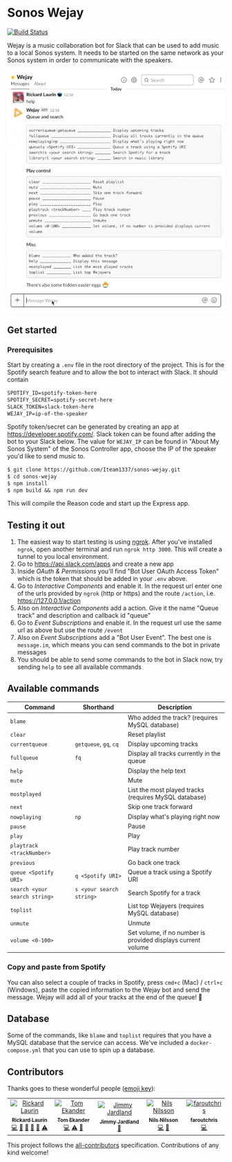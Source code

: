 # Sonos Wejay

[![Build Status](https://travis-ci.com/Iteam1337/sonos-wejay.svg?token=pRHtrm4YwVYpN8sqXadx&branch=master)](https://travis-ci.com/Iteam1337/sonos-wejay)

Wejay is a music collaboration bot for Slack that can be used to add music to a local Sonos system. It needs to be started on the same network as your Sonos system in order to communicate with the speakers.

![Demo of Wejay Slack bot](/docs/wejay.gif)

## Get started

### Prerequisites

Start by creating a `.env` file in the root directory of the project. This is for the Spotify search feature and to allow the bot to interact with Slack. It should contain

```
SPOTIFY_ID=spotify-token-here
SPOTIFY_SECRET=spotify-secret-here
SLACK_TOKEN=slack-token-here
WEJAY_IP=ip-of-the-speaker
```

Spotify token/secret can be generated by creating an app at https://developer.spotify.com/. Slack token can be found after adding the bot to your Slack below. The value for `WEJAY_IP` can be found in "About My Sonos System" of the Sonos Controller app, choose the IP of the speaker you'd like to send music to.

```
$ git clone https://github.com/Iteam1337/sonos-wejay.git
$ cd sonos-wejay
$ npm install
$ npm build && npm run dev
```

This will compile the Reason code and start up the Express app.

## Testing it out

1. The easiest way to start testing is using [ngrok](https://ngrok.com/). After you've installed `ngrok`, open another terminal and run `ngrok http 3000`. This will create a tunnel to you local environment.
2. Go to https://api.slack.com/apps and create a new app
3. Inside _OAuth & Permissions_ you'll find "Bot User OAuth Access Token" which is the token that should be added in your `.env` above.
4. Go to _Interactive Components_ and enable it. In the request url enter one of the urls provided by `ngrok` (http or https) and the route `/action`, i.e. https://127.0.0.1/action
5. Also on _Interactive Components_ add a action. Give it the name "Queue track" and description and callback id "queue"
6. Go to _Event Subscriptions_ and enable it. In the request url use the same url as above but use the route `/event`
7. Also on _Event Subscriptions_ add a "Bot User Event". The best one is `message.im`, which means you can send commands to the bot in private messages
8. You should be able to send some commands to the bot in Slack now, try sending `help` to see all available commands

## Available commands

| Command                        | Shorthand                | Description                                                  |
| ------------------------------ | ------------------------ | ------------------------------------------------------------ |
| `blame`                        |                          | Who added the track? (requires MySQL database)               |
| `clear`                        |                          | Reset playlist                                               |
| `currentqueue`                 | `getqueue`, `gq`, `cq`   | Display upcoming tracks                                      |
| `fullqueue`                    | `fq`                     | Display all tracks currently in the queue                    |
| `help`                         |                          | Display the help text                                        |
| `mute`                         |                          | Mute                                                         |
| `mostplayed`                   |                          | List the most played tracks (requires MySQL database)        |
| `next`                         |                          | Skip one track forward                                       |
| `nowplaying`                   | `np`                     | Display what's playing right now                             |
| `pause`                        |                          | Pause                                                        |
| `play`                         |                          | Play                                                         |
| `playtrack <trackNumber>`      |                          | Play track number                                            |
| `previous`                     |                          | Go back one track                                            |
| `queue <Spotify URI>`          | `q <Spotify URI>`        | Queue a track using a Spotify URI                            |
| `search <your search string>`  | `s <your search string>` | Search Spotify for a track                                   |
| `toplist`                      |                          | List top Wejayers (requires MySQL database)                  |
| `unmute`                       |                          | Unmute                                                       |
| `volume <0-100>`               |                          | Set volume, if no number is provided displays current volume |

### Copy and paste from Spotify

You can also select a couple of tracks in Spotify, press `cmd+c` (Mac) / `ctrl+c` (Windows), paste the copied information to the Wejay bot and send the message. Wejay will add all of your tracks at the end of the queue! :tada:

## Database

Some of the commands, like `blame` and `toplist` requires that you have a MySQL database that the service can access. We've included a `docker-compose.yml` that you can use to spin up a database.

## Contributors

Thanks goes to these wonderful people ([emoji key](https://github.com/kentcdodds/all-contributors#emoji-key)):

<!-- ALL-CONTRIBUTORS-LIST:START - Do not remove or modify this section -->
<!-- prettier-ignore-start -->
<!-- markdownlint-disable -->
<table>
  <tr>
    <td align="center"><a href="https://willcodefor.beer/"><img src="https://avatars1.githubusercontent.com/u/1478102?v=4" width="100px;" alt="Rickard Laurin"/><br /><sub><b>Rickard Laurin</b></sub></a><br /><a href="https://github.com/Iteam1337/sonos-wejay/commits?author=believer" title="Code">💻</a> <a href="https://github.com/Iteam1337/sonos-wejay/issues?q=author%3Abeliever" title="Bug reports">🐛</a> <a href="https://github.com/Iteam1337/sonos-wejay/commits?author=believer" title="Documentation">📖</a> <a href="#ideas-believer" title="Ideas, Planning, & Feedback">🤔</a> <a href="#review-believer" title="Reviewed Pull Requests">👀</a> <a href="https://github.com/Iteam1337/sonos-wejay/commits?author=believer" title="Tests">⚠️</a></td>
    <td align="center"><a href="https://github.com/lessp"><img src="https://avatars3.githubusercontent.com/u/17602389?v=4" width="100px;" alt="Tom Ekander"/><br /><sub><b>Tom Ekander</b></sub></a><br /><a href="https://github.com/Iteam1337/sonos-wejay/commits?author=lessp" title="Code">💻</a> <a href="https://github.com/Iteam1337/sonos-wejay/commits?author=lessp" title="Tests">⚠️</a> <a href="#ideas-lessp" title="Ideas, Planning, & Feedback">🤔</a></td>
    <td align="center"><a href="https://github.com/Jimjardland"><img src="https://avatars0.githubusercontent.com/u/8521353?v=4" width="100px;" alt="Jimmy Jardland"/><br /><sub><b>Jimmy Jardland</b></sub></a><br /><a href="#ideas-Jimjardland" title="Ideas, Planning, & Feedback">🤔</a></td>
    <td align="center"><a href="http://nilssonnils.se"><img src="https://avatars0.githubusercontent.com/u/3233182?v=4" width="100px;" alt="Nils Nilsson"/><br /><sub><b>Nils Nilsson</b></sub></a><br /><a href="https://github.com/Iteam1337/sonos-wejay/commits?author=dubbelnisse" title="Code">💻</a> <a href="#ideas-dubbelnisse" title="Ideas, Planning, & Feedback">🤔</a></td>
    <td align="center"><a href="https://github.com/faroutchris"><img src="https://avatars0.githubusercontent.com/u/3967818?v=4" width="100px;" alt="faroutchris"/><br /><sub><b>faroutchris</b></sub></a><br /><a href="https://github.com/Iteam1337/sonos-wejay/commits?author=faroutchris" title="Code">💻</a></td>
  </tr>
</table>

<!-- markdownlint-enable -->
<!-- prettier-ignore-end -->
<!-- ALL-CONTRIBUTORS-LIST:END -->

This project follows the [all-contributors](https://github.com/kentcdodds/all-contributors) specification. Contributions of any kind welcome!

